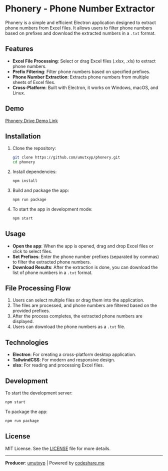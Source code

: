 
# Phonery - Phone Number Extractor

Phonery is a simple and efficient Electron application designed to extract phone numbers from Excel files. It allows users to filter phone numbers based on prefixes and download the extracted numbers in a `.txt` format.

## Features

- **Excel File Processing**: Select or drag Excel files (.xlsx, .xls) to extract phone numbers.
- **Prefix Filtering**: Filter phone numbers based on specified prefixes.
- **Phone Number Extraction**: Extracts phone numbers from multiple sheets of Excel files.
- **Cross-Platform**: Built with Electron, it works on Windows, macOS, and Linux.

## Demo
[Phonery Drive Demo Link](https://drive.google.com/file/d/1kPmEJx9x1EWaq0imRb6hJwz9Ln9PtfQ4/view?usp=sharing)

## Installation

1. Clone the repository:

    ```bash
    git clone https://github.com/umutxyp/phonery.git
    cd phonery
    ```

2. Install dependencies:

    ```bash
    npm install
    ```

3. Build and package the app:

    ```bash
    npm run package
    ```

4. To start the app in development mode:

    ```bash
    npm start
    ```

## Usage

- **Open the app**: When the app is opened, drag and drop Excel files or click to select files.
- **Set Prefixes**: Enter the phone number prefixes (separated by commas) to filter the extracted phone numbers.
- **Download Results**: After the extraction is done, you can download the list of phone numbers in a `.txt` format.

## File Processing Flow

1. Users can select multiple files or drag them into the application.
2. The files are processed, and phone numbers are filtered based on the provided prefixes.
3. After the process completes, the extracted phone numbers are displayed.
4. Users can download the phone numbers as a `.txt` file.

## Technologies

- **Electron**: For creating a cross-platform desktop application.
- **TailwindCSS**: For modern and responsive design.
- **xlsx**: For reading and processing Excel files.

## Development

To start the development server:

```bash
npm start
```

To package the app:

```bash
npm run package
```

## License

MIT License. See the [LICENSE](LICENSE) file for more details.

---

**Producer**: [umutxyp](https://github.com/umutxyp) | Powered by [codeshare.me](https://codeshare.me)
